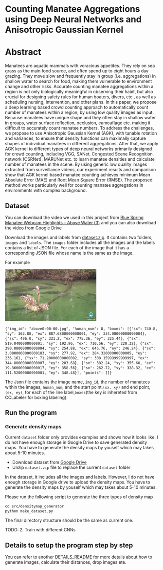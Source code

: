 # Counting Manatee Aggregations using Deep Neural Networks and Anisotropic Gaussian Kernel


# Abstract
Manatees are aquatic mammals with voracious appetites. They rely on sea grass as the main food source, and often spend up to eight hours a day grazing. They move slow and frequently stay in group (i.e. aggregations) in shallow water to search for food, making them vulnerable to environment change and other risks. Accurate counting manatee aggregations within a region is not only biologically meaningful in observing their habit, but also crucial for designing safety rules for human boaters, divers, etc., as well as scheduling nursing, intervention, and other plans. In this paper, we propose a deep learning based crowd counting approach to automatically count number of manatees within a region, by using low quality images as input. Because manatees have unique shape and they often stay in shallow water in groups, water surface reflection, occlusion, camouflage etc. making it difficult to accurately count manatee numbers. To address the challenges, we propose to use Anisotropic Gaussian Kernel (AGK), with tunable rotation and variances, to ensure that density functions can maximally capture shapes of individual manatees in different aggregations. After that, we apply AGK kernel to different types of deep neural networks primarily designed for crowd counting, including VGG, SANet, Congested Scene Recognition network (CSRNet), MARUNet etc. to learn manatee densities and calculate number of manatees in the scene. By using generic low quality images extracted from surveillance videos, our experiment results and comparison show that AGK kernel based manatee counting achieves minimum Mean Absolute Error (MAE) and Root Mean Square Error (RMSE). The proposed method works particularly well for counting manatee aggregations in environments with complex background. 


## Dataset

You can download the video we used in this project from [Blue Spring Manatee Webcam Highlights - Above Water (3)](https://www.youtube.com/watch?v=KEIDm1S8qmk&t=2676s) and you can also download the video from [Google Drive](https://drive.google.com/drive/folders/1_VNmEzw0PDOJD07m4ApQ-Zcov_wHcp92?usp=sharing)

Download the images and labels from [dataset.zip](https://drive.google.com/drive/folders/1_VNmEzw0PDOJD07m4ApQ-Zcov_wHcp92).
It contains two folders, `images` and `labels`. The `images` folder includes all the images and the labels contains a list of JSON file. For each of the image that it has a corresponding JSON file whose name is the same as the image.

For example
<p float="left">
  <img src="./samples/above0-00-00.jpg" width="300" />
</p>

```
{"img_id": "above0-00-00.jpg", "human_num": 8, "boxes": [{"sx": 740.8, "sy": 362.88, "ex": 887.6800000000001, "ey": 334.08000000000004}, {"sx": 496.0, "sy": 331.2, "ex": 775.36, "ey": 325.44}, {"sx": 519.0400000000001, "sy": 192.96, "ex": 710.56, "ey": 220.32}, {"sx": 290.08000000000004, "sy": 254.88, "ex": 645.76, "ey": 246.24}, {"sx": 2.0800000000000183, "sy": 277.92, "ex": 284.32000000000005, "ey": 236.16}, {"sx": 71.20000000000002, "sy": 308.15999999999997, "ex": 344.80000000000007, "ey": 283.68}, {"sx": 382.24, "sy": 355.68, "ex": 19.360000000000017, "ey": 358.56}, {"sx": 262.72, "sy": 328.32, "ex": 111.52000000000001, "ey": 348.48}], "points": []}
```

The Json file contains the image name, `img_id`, the number of manatees within the images, `human_num`, and the start point,`(sx, xy)` and end point, `(ex, ey)`, for each of the line label,`boxes`(the key is inhereted from CCLabeler for boxing labeling).

## Run the program
### Generate density maps

Current `dataset` folder only provides examples and shows how it looks like. I do not have enough storage in Google Drive to save generated density maps. You have to generate the density maps by youself which may takes about 5-10 minutes.

* Download dataset from [Google Drive](https://drive.google.com/drive/folders/1_VNmEzw0PDOJD07m4ApQ-Zcov_wHcp92)
* Unzip `dataset.zip` file to replace the current `dataset` folder

In the dataset, it includes all the images and labels. However, I do not have enough storage in Google drive to upload the density maps. You have to generate the density maps by youself which may takes about 5-10 minutes.

Please run the following script to generate the three types of density map

```
cd src/densitymap_generator
python make_dataset.py
```

The final directory structure should be the same as current one.


TODO:
2. Train with different CNNs


## Details to setup the program step by step
You can refer to another [DETAILS_README](DETAILS_README.md) for more details about how to generate images, calculate their distances, drop images ete.